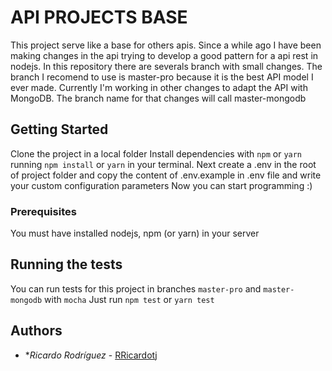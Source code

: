 # API PROJECTS BASE

This project serve like a base for others apis. Since a while ago I have been making changes in the api trying to develop a good pattern for a api rest in nodejs.
In this repository there are severals branch with small changes.
The branch I recomend to use is master-pro because it is the best API model I ever made.
Currently I'm working in other changes to adapt the API with MongoDB. The branch name for that changes will call master-mongodb

## Getting Started

Clone the project in a local folder
Install dependencies with `npm` or `yarn` running `npm install` or `yarn` in your terminal.
Next create a .env in the root of project folder and copy the content of .env.example in .env file and write your custom configuration parameters
Now you can start programming :)

### Prerequisites

You must have installed nodejs, npm (or yarn) in your server

## Running the tests

You can run tests for this project in branches `master-pro` and `master-mongodb` with `mocha`
Just run `npm test` or `yarn test`

## Authors

* **Ricardo Rodríguez*  - [RRicardotj](https://github.com/RRicardotj)
